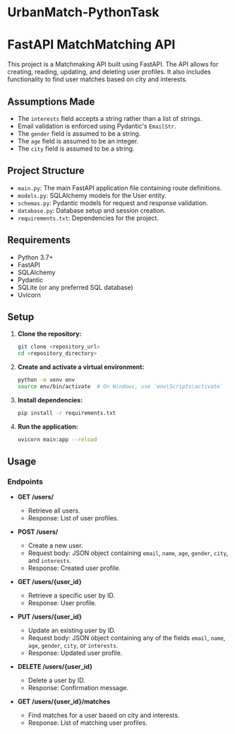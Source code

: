 # UrbanMatch-PythonTask
# FastAPI MatchMatching API

This project is a Matchmaking API built using FastAPI. The API allows for creating, reading, updating, and deleting user profiles. It also includes functionality to find user matches based on city and interests.

## Assumptions Made

- The `interests` field accepts a string rather than a list of strings.
- Email validation is enforced using Pydantic's `EmailStr`.
- The `gender` field is assumed to be a string.
- The `age` field is assumed to be an integer.
- The `city` field is assumed to be a string.

## Project Structure

- `main.py`: The main FastAPI application file containing route definitions.
- `models.py`: SQLAlchemy models for the User entity.
- `schemas.py`: Pydantic models for request and response validation.
- `database.py`: Database setup and session creation.
- `requirements.txt`: Dependencies for the project.

## Requirements

- Python 3.7+
- FastAPI
- SQLAlchemy
- Pydantic
- SQLite (or any preferred SQL database)
- Uvicorn

## Setup

1. **Clone the repository:**
    ```sh
    git clone <repository_url>
    cd <repository_directory>
    ```

2. **Create and activate a virtual environment:**
    ```sh
    python -m venv env
    source env/bin/activate  # On Windows, use `env\Scripts\activate`
    ```

3. **Install dependencies:**
    ```sh
    pip install -r requirements.txt
    ```

4. **Run the application:**
    ```sh
    uvicorn main:app --reload
    ```

## Usage

### Endpoints

- **GET /users/**
    - Retrieve all users.
    - Response: List of user profiles.

- **POST /users/**
    - Create a new user.
    - Request body: JSON object containing `email`, `name`, `age`, `gender`, `city`, and `interests`.
    - Response: Created user profile.

- **GET /users/{user_id}**
    - Retrieve a specific user by ID.
    - Response: User profile.

- **PUT /users/{user_id}**
    - Update an existing user by ID.
    - Request body: JSON object containing any of the fields `email`, `name`, `age`, `gender`, `city`, or `interests`.
    - Response: Updated user profile.

- **DELETE /users/{user_id}**
    - Delete a user by ID.
    - Response: Confirmation message.

- **GET /users/{user_id}/matches**
    - Find matches for a user based on city and interests.
    - Response: List of matching user profiles.
